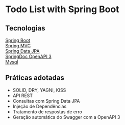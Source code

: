 # Todo List with Spring Boot




## Tecnologias

[Spring Boot](https://spring.io/projects/spring-boot)  
[Spring MVC](https://docs.spring.io/spring-framework/reference/web/webmvc.html)  
[Spring Data JPA](https://spring.io/projects/spring-data-jpa)  
[SpringDoc OpenAPI 3](https://springdoc.org/v2/#spring-webflux-support)  
[Mysql](https://dev.mysql.com/downloads/)


## Práticas adotadas

- SOLID, DRY, YAGNI, KISS
- API REST
- Consultas com Spring Data JPA
- Injeção de Dependências
- Tratamento de respostas de erro
- Geração automática do Swagger com a OpenAPI 3
